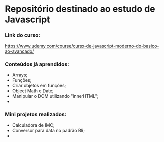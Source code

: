 # Repositório destinado ao estudo de Javascript



### Link do curso:

https://www.udemy.com/course/curso-de-javascript-moderno-do-basico-ao-avancado/



### Conteúdos já aprendidos:

- Arrays;
- Funções;
- Criar objetos em funções;
- Object Math e Date;
- Manipular o DOM utilizando "innerHTML";
- 



### Mini projetos realizados:

- Calculadora de IMC;
- Conversor para data no padrão BR;
- 